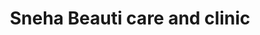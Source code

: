 ---
title: "Sneha Beauti care and clinic"
url: /kollam/sneha-beauti-care-and-clinic/
shop: Kosmetik
---